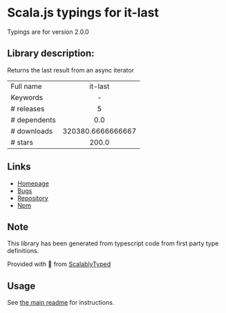 
# Scala.js typings for it-last

Typings are for version 2.0.0

## Library description:
Returns the last result from an async iterator

|                    |                 |
| ------------------ | :-------------: |
| Full name          | it-last |
| Keywords           | - |
| # releases         | 5 |
| # dependents       | 0.0 |
| # downloads        | 320380.6666666667 |
| # stars            | 200.0 |

## Links
- [Homepage](https://github.com/achingbrain/it/tree/master/packages/it-last#readme)
- [Bugs](https://github.com/achingbrain/it/issues)
- [Repository](https://github.com/achingbrain/it)
- [Npm](https://www.npmjs.com/package/it-last)
    


## Note
This library has been generated from typescript code from first party type definitions.

Provided with :purple_heart: from [ScalablyTyped](https://github.com/oyvindberg/ScalablyTyped)

## Usage
See [the main readme](../../readme.md) for instructions.


